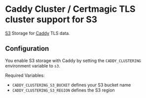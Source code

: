 # Caddy Cluster / Certmagic TLS cluster support for S3

[S3](https://aws.amazon.com/s3/) Storage for [Caddy](https://github.com/caddyserver/caddy) TLS data. 

## Configuration

You enable S3 storage with Caddy by setting the `CADDY_CLUSTERING` environment variable to `s3`.  

Required Variables:

- `CADDY_CLUSTERING_S3_BUCKET` defines your S3 bucket name
- `CADDY_CLUSTERING_S3_REGION` defines the S3 region
